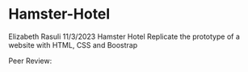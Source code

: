 # Hamster-Hotel
Elizabeth Rasuli
11/3/2023
Hamster Hotel
Replicate the prototype of a website with HTML, CSS and Boostrap

Peer Review:

